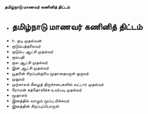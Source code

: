 **தமிழ்நாடு மாணவர் கணினித் திட்டம்**
- # தமிழ்நாடு மாணவர் கணினித் திட்டம்
- n. குடி முதல்வன்
- குடும்பத்தலைவர்
- குடும்ப ஆட்சி முதல்வர்
- குலபதி
- குல ஆட்சி முதல்வர்
- இன ஆட்சி முதல்வர்
- யூதரின் சிறப்புக்குரிய மூதாதையருள் ஒருவர்
- முதுவர்
- முற்காலக் கீழைத் திருச்சபைகளில் வட்டார முதல்வர்
- ரோமன் கத்தோலிக்க உயர்படி முதல்வர்
- மூதாளர்
- இனத்தில் வாழும் மூப்பு மிக்கவர்
- இனத்தின் சிறப்புப்பொருள்.

